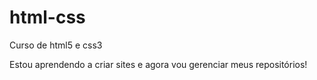 # html-css
 Curso de html5 e css3


Estou aprendendo a criar sites e agora vou gerenciar meus repositórios!